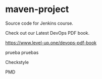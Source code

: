 # maven-project
Source code for Jenkins course.

Check out our Latest DevOps PDF book.

https://www.level-up.one/devops-pdf-book

prueba
pruebas

Checkstyle

PMD
